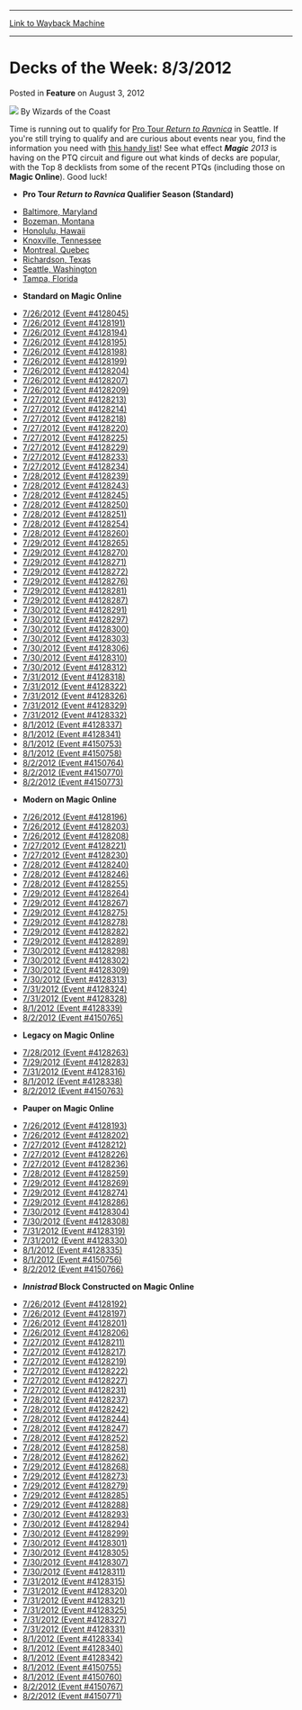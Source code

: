
---
[Link to Wayback Machine](https://web.archive.org/web/20220119170258/https://magic.wizards.com/en/articles/archive/feature/decks-week-832012-2012-08-03)

[_metadata_:author]:- "Wizards of the Coast"
[_metadata_:description]:- "Time is running out to qualify for Pro Tour Return to Ravnica in Seattle. If you're still trying to qualify and are curious about events near you, find the information you need with this handy list! See what effect Magic 2013 is having on the PTQ circuit and figure out what kinds of decks are popular, with the Top 8 decklists from some of the recent PTQs (including those on"
[_metadata_:generator]:- "Drupal 7 (http://drupal.org)"
[_metadata_:node]:- "596126"
[_metadata_:publish_date]:- "2012-08-03"
[_metadata_:source]:- "div-main-content"
[_metadata_:title]:- "Decks of the Week: 8/3/2012"
[_metadata_:wayback_capture_timestamp]:- "2022-01-19 17:02:58"
[_metadata_:wayback_raw_url]:- "https://web.archive.org/web/20220119170258id_/https://magic.wizards.com/en/articles/archive/feature/decks-week-832012-2012-08-03"
[_metadata_:wayback_url]:- "https://magic.wizards.com/en/articles/archive/feature/decks-week-832012-2012-08-03"
---


Decks of the Week: 8/3/2012
===========================



 Posted in **Feature**
 on August 3, 2012 






![](https://media.magic.wizards.com/styles/auth_small/public/images/person/wizards_author.jpg)
By Wizards of the Coast











Time is running out to qualify for [Pro Tour *Return to Ravnica*](http://www.wizards.com/Magic/TCG/Events.aspx?x=mtgcom/protour/seattle12-qualifiers) in Seattle. If you're still trying to qualify and are curious about events near you, find the information you need with [this handy list](http://www.wizards.com/Magic/TCG/Events.aspx?x=mtg/event/protour/qualifierlist&tablesort=1)! See what effect ***Magic** 2013* is having on the PTQ circuit and figure out what kinds of decks are popular, with the Top 8 decklists from some of the recent PTQs (including those on **Magic Online**). Good luck! 

* **Pro Tour *Return to Ravnica* Qualifier Season (Standard)**
+ [Baltimore, Maryland](/en/articles/archive/event-coverage/pro-tour-return-ravnica-qualifier-season-top-8-standard-decklists-41)
+ [Bozeman, Montana](/en/articles/archive/event-coverage/pro-tour-return-ravnica-qualifier-season-top-8-standard-decklists-42)
+ [Honolulu, Hawaii](/en/articles/archive/event-coverage/pro-tour-return-ravnica-qualifier-season-top-8-standard-decklists-43)
+ [Knoxville, Tennessee](/en/articles/archive/event-coverage/pro-tour-return-ravnica-qualifier-season-top-8-standard-decklists-44)
+ [Montreal, Quebec](/en/articles/archive/event-coverage/pro-tour-return-ravnica-qualifier-season-top-8-standard-decklists-46)
+ [Richardson, Texas](/en/articles/archive/event-coverage/pro-tour-return-ravnica-qualifier-season-top-8-standard-decklists-48)
+ [Seattle, Washington](/en/articles/archive/event-coverage/pro-tour-return-ravnica-qualifier-season-top-8-standard-decklists-49)
+ [Tampa, Florida](/en/articles/archive/event-coverage/pro-tour-return-ravnica-qualifier-season-top-8-standard-decklists-50)
* **Standard on Magic Online**
+ [7/26/2012 (Event #4128045)](http://archive.wizards.com/Magic/Digital/MagicOnlineTourn.aspx?x=mtg/digital/magiconline/tourn/4128045)
+ [7/26/2012 (Event #4128191)](http://archive.wizards.com/Magic/Digital/MagicOnlineTourn.aspx?x=mtg/digital/magiconline/tourn/4128191)
+ [7/26/2012 (Event #4128194)](http://archive.wizards.com/Magic/Digital/MagicOnlineTourn.aspx?x=mtg/digital/magiconline/tourn/4128194)
+ [7/26/2012 (Event #4128195)](http://archive.wizards.com/Magic/Digital/MagicOnlineTourn.aspx?x=mtg/digital/magiconline/tourn/4128195)
+ [7/26/2012 (Event #4128198)](http://archive.wizards.com/Magic/Digital/MagicOnlineTourn.aspx?x=mtg/digital/magiconline/tourn/4128198)
+ [7/26/2012 (Event #4128199)](http://archive.wizards.com/Magic/Digital/MagicOnlineTourn.aspx?x=mtg/digital/magiconline/tourn/4128199)
+ [7/26/2012 (Event #4128204)](http://archive.wizards.com/Magic/Digital/MagicOnlineTourn.aspx?x=mtg/digital/magiconline/tourn/4128204)
+ [7/26/2012 (Event #4128207)](http://archive.wizards.com/Magic/Digital/MagicOnlineTourn.aspx?x=mtg/digital/magiconline/tourn/4128207)
+ [7/26/2012 (Event #4128209)](http://archive.wizards.com/Magic/Digital/MagicOnlineTourn.aspx?x=mtg/digital/magiconline/tourn/4128209)
+ [7/27/2012 (Event #4128213)](http://archive.wizards.com/Magic/Digital/MagicOnlineTourn.aspx?x=mtg/digital/magiconline/tourn/4128213)
+ [7/27/2012 (Event #4128214)](http://archive.wizards.com/Magic/Digital/MagicOnlineTourn.aspx?x=mtg/digital/magiconline/tourn/4128214)
+ [7/27/2012 (Event #4128218)](http://archive.wizards.com/Magic/Digital/MagicOnlineTourn.aspx?x=mtg/digital/magiconline/tourn/4128218)
+ [7/27/2012 (Event #4128220)](http://archive.wizards.com/Magic/Digital/MagicOnlineTourn.aspx?x=mtg/digital/magiconline/tourn/4128220)
+ [7/27/2012 (Event #4128225)](http://archive.wizards.com/Magic/Digital/MagicOnlineTourn.aspx?x=mtg/digital/magiconline/tourn/4128225)
+ [7/27/2012 (Event #4128229)](http://archive.wizards.com/Magic/Digital/MagicOnlineTourn.aspx?x=mtg/digital/magiconline/tourn/4128229)
+ [7/27/2012 (Event #4128233)](http://archive.wizards.com/Magic/Digital/MagicOnlineTourn.aspx?x=mtg/digital/magiconline/tourn/4128233)
+ [7/27/2012 (Event #4128234)](http://archive.wizards.com/Magic/Digital/MagicOnlineTourn.aspx?x=mtg/digital/magiconline/tourn/4128234)
+ [7/28/2012 (Event #4128239)](http://archive.wizards.com/Magic/Digital/MagicOnlineTourn.aspx?x=mtg/digital/magiconline/tourn/4128239)
+ [7/28/2012 (Event #4128243)](http://archive.wizards.com/Magic/Digital/MagicOnlineTourn.aspx?x=mtg/digital/magiconline/tourn/4128243)
+ [7/28/2012 (Event #4128245)](http://archive.wizards.com/Magic/Digital/MagicOnlineTourn.aspx?x=mtg/digital/magiconline/tourn/4128245)
+ [7/28/2012 (Event #4128250)](http://archive.wizards.com/Magic/Digital/MagicOnlineTourn.aspx?x=mtg/digital/magiconline/tourn/4128250)
+ [7/28/2012 (Event #4128251)](http://archive.wizards.com/Magic/Digital/MagicOnlineTourn.aspx?x=mtg/digital/magiconline/tourn/4128251)
+ [7/28/2012 (Event #4128254)](http://archive.wizards.com/Magic/Digital/MagicOnlineTourn.aspx?x=mtg/digital/magiconline/tourn/4128254)
+ [7/28/2012 (Event #4128260)](http://archive.wizards.com/Magic/Digital/MagicOnlineTourn.aspx?x=mtg/digital/magiconline/tourn/4128260)
+ [7/29/2012 (Event #4128265)](http://archive.wizards.com/Magic/Digital/MagicOnlineTourn.aspx?x=mtg/digital/magiconline/tourn/4128265)
+ [7/29/2012 (Event #4128270)](http://archive.wizards.com/Magic/Digital/MagicOnlineTourn.aspx?x=mtg/digital/magiconline/tourn/4128270)
+ [7/29/2012 (Event #4128271)](http://archive.wizards.com/Magic/Digital/MagicOnlineTourn.aspx?x=mtg/digital/magiconline/tourn/4128271)
+ [7/29/2012 (Event #4128272)](http://archive.wizards.com/Magic/Digital/MagicOnlineTourn.aspx?x=mtg/digital/magiconline/tourn/4128272)
+ [7/29/2012 (Event #4128276)](http://archive.wizards.com/Magic/Digital/MagicOnlineTourn.aspx?x=mtg/digital/magiconline/tourn/4128276)
+ [7/29/2012 (Event #4128281)](http://archive.wizards.com/Magic/Digital/MagicOnlineTourn.aspx?x=mtg/digital/magiconline/tourn/4128281)
+ [7/29/2012 (Event #4128287)](http://archive.wizards.com/Magic/Digital/MagicOnlineTourn.aspx?x=mtg/digital/magiconline/tourn/4128287)
+ [7/30/2012 (Event #4128291)](http://archive.wizards.com/Magic/Digital/MagicOnlineTourn.aspx?x=mtg/digital/magiconline/tourn/4128291)
+ [7/30/2012 (Event #4128297)](http://archive.wizards.com/Magic/Digital/MagicOnlineTourn.aspx?x=mtg/digital/magiconline/tourn/4128297)
+ [7/30/2012 (Event #4128300)](http://archive.wizards.com/Magic/Digital/MagicOnlineTourn.aspx?x=mtg/digital/magiconline/tourn/4128300)
+ [7/30/2012 (Event #4128303)](http://archive.wizards.com/Magic/Digital/MagicOnlineTourn.aspx?x=mtg/digital/magiconline/tourn/4128303)
+ [7/30/2012 (Event #4128306)](http://archive.wizards.com/Magic/Digital/MagicOnlineTourn.aspx?x=mtg/digital/magiconline/tourn/4128306)
+ [7/30/2012 (Event #4128310)](http://archive.wizards.com/Magic/Digital/MagicOnlineTourn.aspx?x=mtg/digital/magiconline/tourn/4128310)
+ [7/30/2012 (Event #4128312)](http://archive.wizards.com/Magic/Digital/MagicOnlineTourn.aspx?x=mtg/digital/magiconline/tourn/4128312)
+ [7/31/2012 (Event #4128318)](http://archive.wizards.com/Magic/Digital/MagicOnlineTourn.aspx?x=mtg/digital/magiconline/tourn/4128318)
+ [7/31/2012 (Event #4128322)](http://archive.wizards.com/Magic/Digital/MagicOnlineTourn.aspx?x=mtg/digital/magiconline/tourn/4128322)
+ [7/31/2012 (Event #4128326)](http://archive.wizards.com/Magic/Digital/MagicOnlineTourn.aspx?x=mtg/digital/magiconline/tourn/4128326)
+ [7/31/2012 (Event #4128329)](http://archive.wizards.com/Magic/Digital/MagicOnlineTourn.aspx?x=mtg/digital/magiconline/tourn/4128329)
+ [7/31/2012 (Event #4128332)](http://archive.wizards.com/Magic/Digital/MagicOnlineTourn.aspx?x=mtg/digital/magiconline/tourn/4128332)
+ [8/1/2012 (Event #4128337)](http://archive.wizards.com/Magic/Digital/MagicOnlineTourn.aspx?x=mtg/digital/magiconline/tourn/4128337)
+ [8/1/2012 (Event #4128341)](http://archive.wizards.com/Magic/Digital/MagicOnlineTourn.aspx?x=mtg/digital/magiconline/tourn/4128341)
+ [8/1/2012 (Event #4150753)](http://archive.wizards.com/Magic/Digital/MagicOnlineTourn.aspx?x=mtg/digital/magiconline/tourn/4150753)
+ [8/1/2012 (Event #4150758)](http://archive.wizards.com/Magic/Digital/MagicOnlineTourn.aspx?x=mtg/digital/magiconline/tourn/4150758)
+ [8/2/2012 (Event #4150764)](http://archive.wizards.com/Magic/Digital/MagicOnlineTourn.aspx?x=mtg/digital/magiconline/tourn/4150764)
+ [8/2/2012 (Event #4150770)](http://archive.wizards.com/Magic/Digital/MagicOnlineTourn.aspx?x=mtg/digital/magiconline/tourn/4150770)
+ [8/2/2012 (Event #4150773)](http://archive.wizards.com/Magic/Digital/MagicOnlineTourn.aspx?x=mtg/digital/magiconline/tourn/4150773)
* **Modern on Magic Online**
+ [7/26/2012 (Event #4128196)](http://archive.wizards.com/Magic/Digital/MagicOnlineTourn.aspx?x=mtg/digital/magiconline/tourn/4128196)
+ [7/26/2012 (Event #4128203)](http://archive.wizards.com/Magic/Digital/MagicOnlineTourn.aspx?x=mtg/digital/magiconline/tourn/4128203)
+ [7/26/2012 (Event #4128208)](http://archive.wizards.com/Magic/Digital/MagicOnlineTourn.aspx?x=mtg/digital/magiconline/tourn/4128208)
+ [7/27/2012 (Event #4128221)](http://archive.wizards.com/Magic/Digital/MagicOnlineTourn.aspx?x=mtg/digital/magiconline/tourn/4128221)
+ [7/27/2012 (Event #4128230)](http://archive.wizards.com/Magic/Digital/MagicOnlineTourn.aspx?x=mtg/digital/magiconline/tourn/4128230)
+ [7/28/2012 (Event #4128240)](http://archive.wizards.com/Magic/Digital/MagicOnlineTourn.aspx?x=mtg/digital/magiconline/tourn/4128240)
+ [7/28/2012 (Event #4128246)](http://archive.wizards.com/Magic/Digital/MagicOnlineTourn.aspx?x=mtg/digital/magiconline/tourn/4128246)
+ [7/28/2012 (Event #4128255)](http://archive.wizards.com/Magic/Digital/MagicOnlineTourn.aspx?x=mtg/digital/magiconline/tourn/4128255)
+ [7/29/2012 (Event #4128264)](http://archive.wizards.com/Magic/Digital/MagicOnlineTourn.aspx?x=mtg/digital/magiconline/tourn/4128264)
+ [7/29/2012 (Event #4128267)](http://archive.wizards.com/Magic/Digital/MagicOnlineTourn.aspx?x=mtg/digital/magiconline/tourn/4128267)
+ [7/29/2012 (Event #4128275)](http://archive.wizards.com/Magic/Digital/MagicOnlineTourn.aspx?x=mtg/digital/magiconline/tourn/4128275)
+ [7/29/2012 (Event #4128278)](http://archive.wizards.com/Magic/Digital/MagicOnlineTourn.aspx?x=mtg/digital/magiconline/tourn/4128278)
+ [7/29/2012 (Event #4128282)](http://archive.wizards.com/Magic/Digital/MagicOnlineTourn.aspx?x=mtg/digital/magiconline/tourn/4128282)
+ [7/29/2012 (Event #4128289)](http://archive.wizards.com/Magic/Digital/MagicOnlineTourn.aspx?x=mtg/digital/magiconline/tourn/4128289)
+ [7/30/2012 (Event #4128298)](http://archive.wizards.com/Magic/Digital/MagicOnlineTourn.aspx?x=mtg/digital/magiconline/tourn/4128298)
+ [7/30/2012 (Event #4128302)](http://archive.wizards.com/Magic/Digital/MagicOnlineTourn.aspx?x=mtg/digital/magiconline/tourn/4128302)
+ [7/30/2012 (Event #4128309)](http://archive.wizards.com/Magic/Digital/MagicOnlineTourn.aspx?x=mtg/digital/magiconline/tourn/4128309)
+ [7/30/2012 (Event #4128313)](http://archive.wizards.com/Magic/Digital/MagicOnlineTourn.aspx?x=mtg/digital/magiconline/tourn/4128313)
+ [7/31/2012 (Event #4128324)](http://archive.wizards.com/Magic/Digital/MagicOnlineTourn.aspx?x=mtg/digital/magiconline/tourn/4128324)
+ [7/31/2012 (Event #4128328)](http://archive.wizards.com/Magic/Digital/MagicOnlineTourn.aspx?x=mtg/digital/magiconline/tourn/4128328)
+ [8/1/2012 (Event #4128339)](http://archive.wizards.com/Magic/Digital/MagicOnlineTourn.aspx?x=mtg/digital/magiconline/tourn/4128339)
+ [8/2/2012 (Event #4150765)](http://archive.wizards.com/Magic/Digital/MagicOnlineTourn.aspx?x=mtg/digital/magiconline/tourn/4150765)
* **Legacy on Magic Online**
+ [7/28/2012 (Event #4128263)](http://archive.wizards.com/Magic/Digital/MagicOnlineTourn.aspx?x=mtg/digital/magiconline/tourn/4128263)
+ [7/29/2012 (Event #4128283)](http://archive.wizards.com/Magic/Digital/MagicOnlineTourn.aspx?x=mtg/digital/magiconline/tourn/4128283)
+ [7/31/2012 (Event #4128316)](http://archive.wizards.com/Magic/Digital/MagicOnlineTourn.aspx?x=mtg/digital/magiconline/tourn/4128316)
+ [8/1/2012 (Event #4128338)](http://archive.wizards.com/Magic/Digital/MagicOnlineTourn.aspx?x=mtg/digital/magiconline/tourn/4128338)
+ [8/2/2012 (Event #4150763)](http://archive.wizards.com/Magic/Digital/MagicOnlineTourn.aspx?x=mtg/digital/magiconline/tourn/4150763)
* **Pauper on Magic Online**
+ [7/26/2012 (Event #4128193)](http://archive.wizards.com/Magic/Digital/MagicOnlineTourn.aspx?x=mtg/digital/magiconline/tourn/4128193)
+ [7/26/2012 (Event #4128202)](http://archive.wizards.com/Magic/Digital/MagicOnlineTourn.aspx?x=mtg/digital/magiconline/tourn/4128202)
+ [7/27/2012 (Event #4128212)](http://archive.wizards.com/Magic/Digital/MagicOnlineTourn.aspx?x=mtg/digital/magiconline/tourn/4128212)
+ [7/27/2012 (Event #4128226)](http://archive.wizards.com/Magic/Digital/MagicOnlineTourn.aspx?x=mtg/digital/magiconline/tourn/4128226)
+ [7/27/2012 (Event #4128236)](http://archive.wizards.com/Magic/Digital/MagicOnlineTourn.aspx?x=mtg/digital/magiconline/tourn/4128236)
+ [7/28/2012 (Event #4128259)](http://archive.wizards.com/Magic/Digital/MagicOnlineTourn.aspx?x=mtg/digital/magiconline/tourn/4128259)
+ [7/29/2012 (Event #4128269)](http://archive.wizards.com/Magic/Digital/MagicOnlineTourn.aspx?x=mtg/digital/magiconline/tourn/4128269)
+ [7/29/2012 (Event #4128274)](http://archive.wizards.com/Magic/Digital/MagicOnlineTourn.aspx?x=mtg/digital/magiconline/tourn/4128274)
+ [7/29/2012 (Event #4128286)](http://archive.wizards.com/Magic/Digital/MagicOnlineTourn.aspx?x=mtg/digital/magiconline/tourn/4128286)
+ [7/30/2012 (Event #4128304)](http://archive.wizards.com/Magic/Digital/MagicOnlineTourn.aspx?x=mtg/digital/magiconline/tourn/4128304)
+ [7/30/2012 (Event #4128308)](http://archive.wizards.com/Magic/Digital/MagicOnlineTourn.aspx?x=mtg/digital/magiconline/tourn/4128308)
+ [7/31/2012 (Event #4128319)](http://archive.wizards.com/Magic/Digital/MagicOnlineTourn.aspx?x=mtg/digital/magiconline/tourn/4128319)
+ [7/31/2012 (Event #4128330)](http://archive.wizards.com/Magic/Digital/MagicOnlineTourn.aspx?x=mtg/digital/magiconline/tourn/4128330)
+ [8/1/2012 (Event #4128335)](http://archive.wizards.com/Magic/Digital/MagicOnlineTourn.aspx?x=mtg/digital/magiconline/tourn/4128335)
+ [8/1/2012 (Event #4150756)](http://archive.wizards.com/Magic/Digital/MagicOnlineTourn.aspx?x=mtg/digital/magiconline/tourn/4150756)
+ [8/2/2012 (Event #4150766)](http://archive.wizards.com/Magic/Digital/MagicOnlineTourn.aspx?x=mtg/digital/magiconline/tourn/4150766)
* ***Innistrad* Block Constructed on Magic Online**
+ [7/26/2012 (Event #4128192)](http://archive.wizards.com/Magic/Digital/MagicOnlineTourn.aspx?x=mtg/digital/magiconline/tourn/4128192)
+ [7/26/2012 (Event #4128197)](http://archive.wizards.com/Magic/Digital/MagicOnlineTourn.aspx?x=mtg/digital/magiconline/tourn/4128197)
+ [7/26/2012 (Event #4128201)](http://archive.wizards.com/Magic/Digital/MagicOnlineTourn.aspx?x=mtg/digital/magiconline/tourn/4128201)
+ [7/26/2012 (Event #4128206)](http://archive.wizards.com/Magic/Digital/MagicOnlineTourn.aspx?x=mtg/digital/magiconline/tourn/4128206)
+ [7/27/2012 (Event #4128211)](http://archive.wizards.com/Magic/Digital/MagicOnlineTourn.aspx?x=mtg/digital/magiconline/tourn/4128211)
+ [7/27/2012 (Event #4128217)](http://archive.wizards.com/Magic/Digital/MagicOnlineTourn.aspx?x=mtg/digital/magiconline/tourn/4128217)
+ [7/27/2012 (Event #4128219)](http://archive.wizards.com/Magic/Digital/MagicOnlineTourn.aspx?x=mtg/digital/magiconline/tourn/4128219)
+ [7/27/2012 (Event #4128222)](http://archive.wizards.com/Magic/Digital/MagicOnlineTourn.aspx?x=mtg/digital/magiconline/tourn/4128222)
+ [7/27/2012 (Event #4128227)](http://archive.wizards.com/Magic/Digital/MagicOnlineTourn.aspx?x=mtg/digital/magiconline/tourn/4128227)
+ [7/27/2012 (Event #4128231)](http://archive.wizards.com/Magic/Digital/MagicOnlineTourn.aspx?x=mtg/digital/magiconline/tourn/4128231)
+ [7/28/2012 (Event #4128237)](http://archive.wizards.com/Magic/Digital/MagicOnlineTourn.aspx?x=mtg/digital/magiconline/tourn/4128237)
+ [7/28/2012 (Event #4128242)](http://archive.wizards.com/Magic/Digital/MagicOnlineTourn.aspx?x=mtg/digital/magiconline/tourn/4128242)
+ [7/28/2012 (Event #4128244)](http://archive.wizards.com/Magic/Digital/MagicOnlineTourn.aspx?x=mtg/digital/magiconline/tourn/4128244)
+ [7/28/2012 (Event #4128247)](http://archive.wizards.com/Magic/Digital/MagicOnlineTourn.aspx?x=mtg/digital/magiconline/tourn/4128247)
+ [7/28/2012 (Event #4128252)](http://archive.wizards.com/Magic/Digital/MagicOnlineTourn.aspx?x=mtg/digital/magiconline/tourn/4128252)
+ [7/28/2012 (Event #4128258)](http://archive.wizards.com/Magic/Digital/MagicOnlineTourn.aspx?x=mtg/digital/magiconline/tourn/4128258)
+ [7/28/2012 (Event #4128262)](http://archive.wizards.com/Magic/Digital/MagicOnlineTourn.aspx?x=mtg/digital/magiconline/tourn/4128262)
+ [7/29/2012 (Event #4128268)](http://archive.wizards.com/Magic/Digital/MagicOnlineTourn.aspx?x=mtg/digital/magiconline/tourn/4128268)
+ [7/29/2012 (Event #4128273)](http://archive.wizards.com/Magic/Digital/MagicOnlineTourn.aspx?x=mtg/digital/magiconline/tourn/4128273)
+ [7/29/2012 (Event #4128279)](http://archive.wizards.com/Magic/Digital/MagicOnlineTourn.aspx?x=mtg/digital/magiconline/tourn/4128279)
+ [7/29/2012 (Event #4128285)](http://archive.wizards.com/Magic/Digital/MagicOnlineTourn.aspx?x=mtg/digital/magiconline/tourn/4128285)
+ [7/29/2012 (Event #4128288)](http://archive.wizards.com/Magic/Digital/MagicOnlineTourn.aspx?x=mtg/digital/magiconline/tourn/4128288)
+ [7/30/2012 (Event #4128293)](http://archive.wizards.com/Magic/Digital/MagicOnlineTourn.aspx?x=mtg/digital/magiconline/tourn/4128293)
+ [7/30/2012 (Event #4128294)](http://archive.wizards.com/Magic/Digital/MagicOnlineTourn.aspx?x=mtg/digital/magiconline/tourn/4128294)
+ [7/30/2012 (Event #4128299)](http://archive.wizards.com/Magic/Digital/MagicOnlineTourn.aspx?x=mtg/digital/magiconline/tourn/4128299)
+ [7/30/2012 (Event #4128301)](http://archive.wizards.com/Magic/Digital/MagicOnlineTourn.aspx?x=mtg/digital/magiconline/tourn/4128301)
+ [7/30/2012 (Event #4128305)](http://archive.wizards.com/Magic/Digital/MagicOnlineTourn.aspx?x=mtg/digital/magiconline/tourn/4128305)
+ [7/30/2012 (Event #4128307)](http://archive.wizards.com/Magic/Digital/MagicOnlineTourn.aspx?x=mtg/digital/magiconline/tourn/4128307)
+ [7/30/2012 (Event #4128311)](http://archive.wizards.com/Magic/Digital/MagicOnlineTourn.aspx?x=mtg/digital/magiconline/tourn/4128311)
+ [7/31/2012 (Event #4128315)](http://archive.wizards.com/Magic/Digital/MagicOnlineTourn.aspx?x=mtg/digital/magiconline/tourn/4128315)
+ [7/31/2012 (Event #4128320)](http://archive.wizards.com/Magic/Digital/MagicOnlineTourn.aspx?x=mtg/digital/magiconline/tourn/4128320)
+ [7/31/2012 (Event #4128321)](http://archive.wizards.com/Magic/Digital/MagicOnlineTourn.aspx?x=mtg/digital/magiconline/tourn/4128321)
+ [7/31/2012 (Event #4128325)](http://archive.wizards.com/Magic/Digital/MagicOnlineTourn.aspx?x=mtg/digital/magiconline/tourn/4128325)
+ [7/31/2012 (Event #4128327)](http://archive.wizards.com/Magic/Digital/MagicOnlineTourn.aspx?x=mtg/digital/magiconline/tourn/4128327)
+ [7/31/2012 (Event #4128331)](http://archive.wizards.com/Magic/Digital/MagicOnlineTourn.aspx?x=mtg/digital/magiconline/tourn/4128331)
+ [8/1/2012 (Event #4128334)](http://archive.wizards.com/Magic/Digital/MagicOnlineTourn.aspx?x=mtg/digital/magiconline/tourn/4128334)
+ [8/1/2012 (Event #4128340)](http://archive.wizards.com/Magic/Digital/MagicOnlineTourn.aspx?x=mtg/digital/magiconline/tourn/4128340)
+ [8/1/2012 (Event #4128342)](http://archive.wizards.com/Magic/Digital/MagicOnlineTourn.aspx?x=mtg/digital/magiconline/tourn/4128342)
+ [8/1/2012 (Event #4150755)](http://archive.wizards.com/Magic/Digital/MagicOnlineTourn.aspx?x=mtg/digital/magiconline/tourn/4150755)
+ [8/1/2012 (Event #4150760)](http://archive.wizards.com/Magic/Digital/MagicOnlineTourn.aspx?x=mtg/digital/magiconline/tourn/4150760)
+ [8/2/2012 (Event #4150767)](http://archive.wizards.com/Magic/Digital/MagicOnlineTourn.aspx?x=mtg/digital/magiconline/tourn/4150767)
+ [8/2/2012 (Event #4150771)](http://archive.wizards.com/Magic/Digital/MagicOnlineTourn.aspx?x=mtg/digital/magiconline/tourn/4150771)






